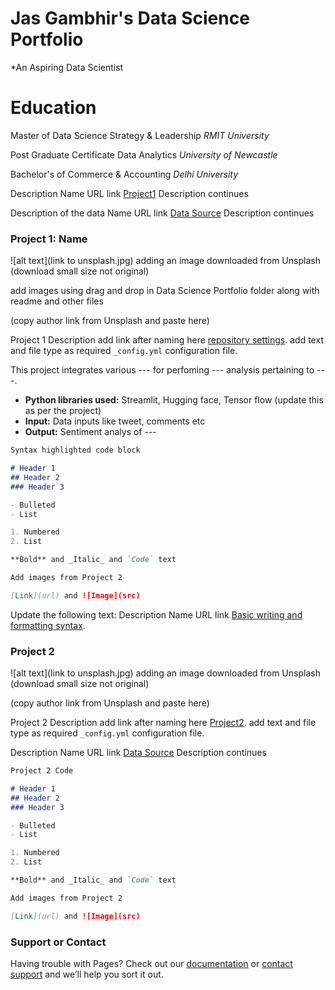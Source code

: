 # Jas Gambhir's Data Science Portfolio
*An Aspiring Data Scientist

# Education 
Master of Data Science Strategy & Leadership  *RMIT University*

Post Graduate Certificate Data Analytics  *University of Newcastle*

Bachelor's of Commerce & Accounting  *Delhi University*

Description Name URL link [Project1](https://github.com/Gam2828/DataScienceProjects.github.io/edit/main/README.md) 
Description continues

Description of the data Name URL link [Data Source](https://jekyllrb.com/) Description continues


### Project 1: Name 
![alt text](link to unsplash.jpg) adding an image downloaded from Unsplash (download small size not original) 

add images using drag and drop in Data Science Portfolio folder along with readme and other files

(copy author link from Unsplash and paste here) 

Project 1 Description add link after naming here [repository settings](https://github.com/Gam2828/DataSciencePortfolio.github.io/settings/pages). add text and file type as required `_config.yml` configuration file.

This project integrates various --- for perfoming --- analysis pertaining to ---.
* **Python libraries used:** Streamlit, Hugging face, Tensor flow (update this as per the project)
* **Input:** Data inputs like tweet, comments etc
* **Output:** Sentiment analys of ---

```markdown
Syntax highlighted code block

# Header 1
## Header 2
### Header 3

- Bulleted
- List

1. Numbered
2. List

**Bold** and _Italic_ and `Code` text

Add images from Project 2 

[Link](url) and ![Image](src)
```

Update the following text: 
Description Name URL link  [Basic writing and formatting syntax](https://docs.github.com/en/github/writing-on-github/getting-started-with-writing-and-formatting-on-github/basic-writing-and-formatting-syntax).

### Project 2
![alt text](link to unsplash.jpg) adding an image downloaded from Unsplash (download small size not original) 

(copy author link from Unsplash and paste here) 

Project 2 Description add link after naming here [Project2](https://github.com/Gam2828/DataSciencePortfolio.github.io/settings/pages). add text and file type as required `_config.yml` configuration file.

Description Name URL link [Data Source](https://jekyllrb.com/) Description continues

```markdown
Project 2 Code 

# Header 1
## Header 2
### Header 3

- Bulleted
- List

1. Numbered
2. List

**Bold** and _Italic_ and `Code` text

Add images from Project 2 

[Link](url) and ![Image](src)
```


### Support or Contact

Having trouble with Pages? Check out our [documentation](https://docs.github.com/categories/github-pages-basics/) or [contact support](https://support.github.com/contact) and we’ll help you sort it out.
